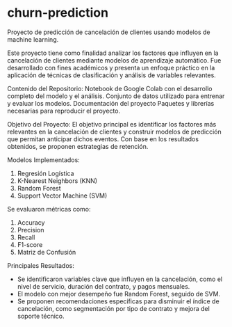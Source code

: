 # churn-prediction
Proyecto de predicción de cancelación de clientes usando modelos de machine learning.

Este proyecto tiene como finalidad analizar los factores que influyen en la cancelación de clientes mediante modelos de aprendizaje automático. Fue desarrollado con fines académicos y presenta un enfoque práctico en la aplicación de técnicas de clasificación y análisis de variables relevantes.

Contenido del Repositorio:
Notebook de Google Colab con el desarrollo completo del modelo y el análisis.
Conjunto de datos utilizado para entrenar y evaluar los modelos.
Documentación del proyecto
Paquetes y librerías necesarias para reproducir el proyecto.

Objetivo del Proyecto:
El objetivo principal es identificar los factores más relevantes en la cancelación de clientes y construir modelos de predicción que permitan anticipar dichos eventos. Con base en los resultados obtenidos, se proponen estrategias de retención.

Modelos Implementados:
1. Regresión Logística
2. K-Nearest Neighbors (KNN)
3. Random Forest
4. Support Vector Machine (SVM)

Se evaluaron métricas como:
1. Accuracy
2. Precision
3. Recall
4. F1-score
5. Matriz de Confusión

Principales Resultados:
- Se identificaron variables clave que influyen en la cancelación, como el nivel de servicio, duración del contrato, y pagos mensuales.
- El modelo con mejor desempeño fue Random Forest, seguido de SVM.
- Se proponen recomendaciones específicas para disminuir el índice de cancelación, como segmentación por tipo de contrato y mejora del soporte técnico.


